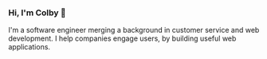 ### Hi, I'm Colby 👋

I'm a software engineer merging a background in customer service and web development. I help companies engage users, by building useful web applications. 
